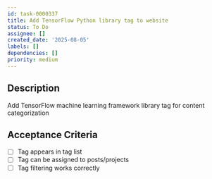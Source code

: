 ```yaml
---
id: task-0000337
title: Add TensorFlow Python library tag to website
status: To Do
assignee: []
created_date: '2025-08-05'
labels: []
dependencies: []
priority: medium
---
```


## Description

Add TensorFlow machine learning framework library tag for content categorization

## Acceptance Criteria

- [ ] Tag appears in tag list
- [ ] Tag can be assigned to posts/projects
- [ ] Tag filtering works correctly
